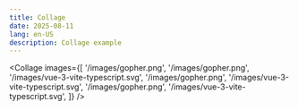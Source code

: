 ```yaml
---
title: Collage
date: 2025-08-11
lang: en-US
description: Collage example
---
```


<script>
  import Collage from '$lib/components/Collage.svelte'
</script>

<Collage
  images={[
    '/images/gopher.png',
    '/images/gopher.png',
    '/images/vue-3-vite-typescript.svg',
    '/images/gopher.png',
    '/images/vue-3-vite-typescript.svg',
    '/images/gopher.png',
    '/images/vue-3-vite-typescript.svg',
  ]}
/>
